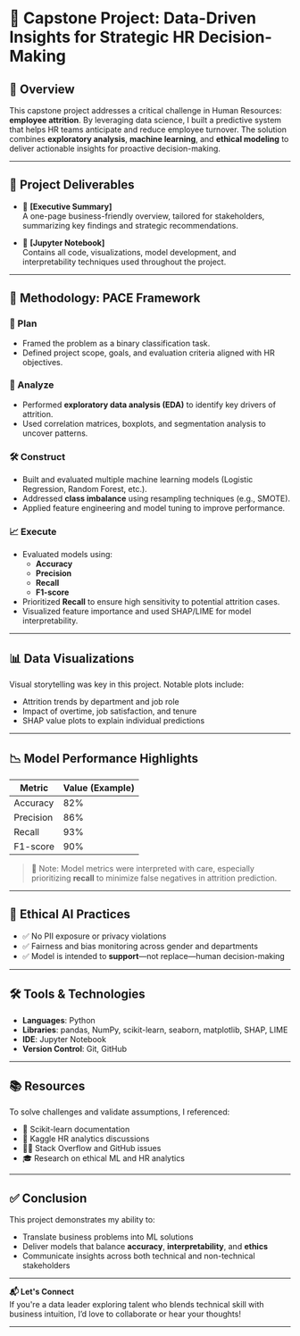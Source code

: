 # 🧠 Capstone Project: Data-Driven Insights for Strategic HR Decision-Making

## 📌 Overview

This capstone project addresses a critical challenge in Human Resources: **employee attrition**. By leveraging data science, I built a predictive system that helps HR teams anticipate and reduce employee turnover. The solution combines **exploratory analysis**, **machine learning**, and **ethical modeling** to deliver actionable insights for proactive decision-making.

---

## 📁 Project Deliverables

- 📄 **[Executive Summary]**  
  A one-page business-friendly overview, tailored for stakeholders, summarizing key findings and strategic recommendations.

- 📓 **[Jupyter Notebook]**  
  Contains all code, visualizations, model development, and interpretability techniques used throughout the project.

---

## 🚦 Methodology: PACE Framework

### 🧭 Plan
- Framed the problem as a binary classification task.
- Defined project scope, goals, and evaluation criteria aligned with HR objectives.

### 🔎 Analyze
- Performed **exploratory data analysis (EDA)** to identify key drivers of attrition.
- Used correlation matrices, boxplots, and segmentation analysis to uncover patterns.

### 🛠️ Construct
- Built and evaluated multiple machine learning models (Logistic Regression, Random Forest, etc.).
- Addressed **class imbalance** using resampling techniques (e.g., SMOTE).
- Applied feature engineering and model tuning to improve performance.

### 📈 Execute
- Evaluated models using:
  - **Accuracy**
  - **Precision**
  - **Recall**
  - **F1-score**
- Prioritized **Recall** to ensure high sensitivity to potential attrition cases.
- Visualized feature importance and used SHAP/LIME for model interpretability.

---

## 📊 Data Visualizations

Visual storytelling was key in this project. Notable plots include:
- Attrition trends by department and job role
- Impact of overtime, job satisfaction, and tenure
- SHAP value plots to explain individual predictions

---

## 📉 Model Performance Highlights

| Metric     | Value (Example) |
|------------|-----------------|
| Accuracy   | 82%             |
| Precision  | 86%             |
| Recall     | 93%             |
| F1-score   | 90%             |

> 🚨 Note: Model metrics were interpreted with care, especially prioritizing **recall** to minimize false negatives in attrition prediction.

---

## 🧠 Ethical AI Practices

- ✅ No PII exposure or privacy violations
- ✅ Fairness and bias monitoring across gender and departments
- ✅ Model is intended to **support**—not replace—human decision-making

---

## 🛠️ Tools & Technologies

- **Languages**: Python
- **Libraries**: pandas, NumPy, scikit-learn, seaborn, matplotlib, SHAP, LIME
- **IDE**: Jupyter Notebook
- **Version Control**: Git, GitHub

---

## 📚 Resources

To solve challenges and validate assumptions, I referenced:
- 📘 Scikit-learn documentation
- 🧠 Kaggle HR analytics discussions
- 🧑‍💻 Stack Overflow and GitHub issues
- 🎓 Research on ethical ML and HR analytics

---

## ✅ Conclusion

This project demonstrates my ability to:

- Translate business problems into ML solutions
- Deliver models that balance **accuracy**, **interpretability**, and **ethics**
- Communicate insights across both technical and non-technical stakeholders

---

**📬 Let's Connect**  
If you're a data leader exploring talent who blends technical skill with business intuition, I’d love to collaborate or hear your thoughts!

---
